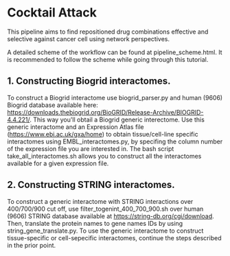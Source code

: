 # Cocktail Attack

This pipeline aims to find repositioned drug combinations effective and selective against cancer cell using network perspectives.

A detailed scheme of the workflow can be found at pipeline_scheme.html. It is recommended to follow the scheme while going through this tutorial.

## 1. Constructing Biogrid interactomes.

To construct a Biogrid interactome use biogrid_parser.py and human (9606) Biogrid database available here: https://downloads.thebiogrid.org/BioGRID/Release-Archive/BIOGRID-4.4.221/. This way you'll obtail a Biogrid generic interectome. Use this generic interactome and an Expression Atlas file (https://www.ebi.ac.uk/gxa/home) to obtain tissue/cell-line specific interactomes using EMBL_interactomes.py, by specifing the column number of the expression file you are interested in. The bash script take_all_interactomes.sh allows you to construct all the interactomes available for a given expression file.

## 2. Constructing STRING interactomes.

To construct a generic interactome with STRING interactions over 400/700/900 cut off, use filter_togenint_400_700_900.sh over human (9606) STRING database available at https://string-db.org/cgi/download. Then, translate the protein names to gene names IDs by using string_gene_translate.py. To use the generic interactome to construct tissue-specific or cell-sepecific interactomes, continue the steps described in the prior point.
